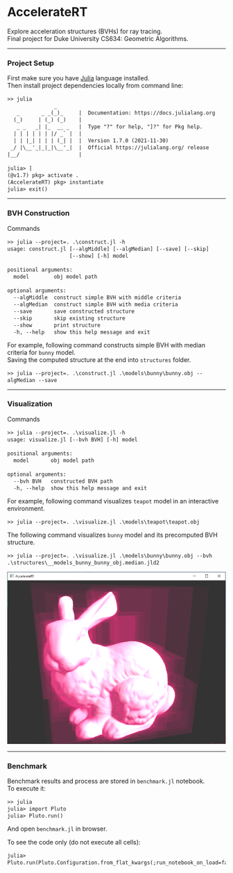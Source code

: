 # AccelerateRT
Explore acceleration structures (BVHs) for ray tracing.  
Final project for Duke University CS634: Geometric Algorithms.

------

### Project Setup

First make sure you have [Julia](https://julialang.org/) language installed.  
Then install project dependencies locally from command line:
```
>> julia
               _
   _       _ _(_)_     |  Documentation: https://docs.julialang.org
  (_)     | (_) (_)    |
   _ _   _| |_  __ _   |  Type "?" for help, "]?" for Pkg help.
  | | | | | | |/ _` |  |
  | | |_| | | | (_| |  |  Version 1.7.0 (2021-11-30)
 _/ |\__'_|_|_|\__'_|  |  Official https://julialang.org/ release
|__/                   |

julia> ]
(@v1.7) pkg> activate .
(AccelerateRT) pkg> instantiate
julia> exit()
```

------

### BVH Construction

Commands

```
>> julia --project=. .\construct.jl -h
usage: construct.jl [--algMiddle] [--algMedian] [--save] [--skip]
                    [--show] [-h] model

positional arguments:
  model        obj model path

optional arguments:
  --algMiddle  construct simple BVH with middle criteria
  --algMedian  construct simple BVH with media criteria 
  --save       save constructed structure
  --skip       skip existing structure
  --show       print structure
  -h, --help   show this help message and exit
```

For example, following command constructs simple BVH with median criteria for `bunny` model.  
Saving the computed structure at the end into `structures` folder.
```
>> julia --project=. .\construct.jl .\models\bunny\bunny.obj --algMedian --save
```

------

### Visualization

Commands

```
>> julia --project=. .\visualize.jl -h
usage: visualize.jl [--bvh BVH] [-h] model

positional arguments:
  model       obj model path

optional arguments:
  --bvh BVH   constructed BVH path
  -h, --help  show this help message and exit
```

For example, following command visualizes `teapot` model in an interactive environment.
```
>> julia --project=. .\visualize.jl .\models\teapot\teapot.obj
```

The following command visualizes `bunny` model and its precomputed BVH structure.
```
>> julia --project=. .\visualize.jl .\models\bunny\bunny.obj --bvh .\structures\__models_bunny_bunny_obj.median.jld2
```

<img src="example.png" width="600" alt="bunnyBVH">

------

### Benchmark

Benchmark results and process are stored in `benchmark.jl` notebook.  
To execute it:  
```
>> julia
julia> import Pluto
julia> Pluto.run()
```
And open `benchmark.jl` in browser.  

To see the code only (do not execute all cells):  
```
julia> Pluto.run(Pluto.Configuration.from_flat_kwargs(;run_notebook_on_load=false))
```